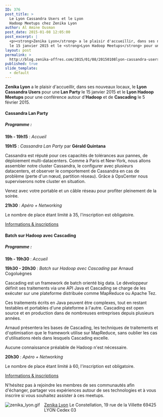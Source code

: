 ```yaml
---
ID: 376
post_title: >
  Le Lyon Cassandra Users et le Lyon
  Hadoop Meetups chez Zenika Lyon
author: Al Amine Ousman
post_date: 2015-01-08 12:05:00
post_excerpt: |
  <p><strong>Zenika Lyon</strong> a le plaisir d'accueillir, dans ses nouveaux locaux, le <strong>Lyon Cassandra Users</strong> pour une<strong> Lan Party</strong> <br />
  le 15 janvier 2015 et le <strong>Lyon Hadoop Meetups</strong> pour une conférence autour d'<strong>Hadoop</strong> et de <strong>Cascading</strong> le 5 février 2015.</p>
layout: post
permalink: >
  http://blog.zenika-offres.com/2015/01/08/20150108lyon-cassandra-users-et-lyon-hadoop-meetups-chez-zenika-lyon/
published: true
slide_template:
  - default
---
```

<strong>Zenika Lyon</strong> a le plaisir d'accueillir, dans ses nouveaux locaux, le <strong>Lyon Cassandra Users</strong> pour une<strong> Lan Party</strong>
le 15 janvier 2015 et le <strong>Lyon Hadoop Meetups</strong> pour une conférence autour d'<strong>Hadoop</strong> et de <strong>Cascading</strong> le 5 février 2015.

<!--more-->
<h4>Cassandra Lan Party</h4>
<h5>Programme :</h5>
<strong>19h - 19h15</strong> : <em>Accueil</em>

<strong>19h15</strong> : <em>Cassandra Lan Party</em> par <strong>Gérald Quintana</strong>

Cassandra est réputé pour ces capacités de tolérances aux pannes, de déploiement multi-datacenters. Comme à Paris et New-York, nous allons assembler notre cluster Cassandra, le configurer avec plusieurs datacenters, et observer le comportement de Cassandra en cas de problème (perte d'un nœud, partition réseau).
Grâce à OpsCenter nous superviserons notre cluster en situation.

Venez avec votre portable et un câble réseau pour profiter pleinement de la soirée.

<strong>21h30</strong> : <em>Apéro + Networking</em>

Le nombre de place étant limité à 35, l'inscription est obligatoire.

<a href="http://www.meetup.com/Lyon-Cassandra-Users/events/219258126/">Informations &amp; inscriptions</a>
<h4>Batch sur Hadoop avec Cascading</h4>
<h5>Programme :</h5>
<strong>19h - 19h30</strong> : <em>Accueil</em>

<strong>19h30 - 20h30</strong> : <em>Batch sur Hadoop avec Cascading</em> par Arnaud Cogoluègnes

Cascading est un framework de batch orienté big data. Le développeur définit ses traitements via une API Java et Cascading se charge de les exécuter sur une plateforme distribuée comme MapReduce ou Apache Tez.

Ces traitements écrits en Java peuvent être complexes, tout en restant testables et portables d'une plateforme à l'autre. Cascading est open source et en production dans de nombreuses entreprises depuis plusieurs années.

Arnaud présentera les bases de Cascading, les techniques de traitements et d'optimisation que le framework utilise sur MapReduce, sans oublier les cas d'utilisations réels dans lesquels Cascading excelle.

Aucune connaissance préalable de Hadoop n'est nécessaire.

<strong>20h30</strong> : <em>Apéro + Networking</em>

Le nombre de place étant limité à 60, l'inscription est obligatoire.

<a href="http://www.meetup.com/Lyon-Hadoop-Meetups/events/219273421/">Informations &amp; inscriptions</a>

N'hésitez pas à rejoindre les membres de ses communautés afin d'échanger, partager vos expériences autour de ses technologies et à vous inscrire si vous souhaitez assister à ces meetups.

<img style="float: left; margin: 0 1em 1em 0;" src="/wp-content/uploads/2015/07/zenika_lyon.gif" alt="zenika_lyon.gif" /><a href="https://www.google.com/maps/place/19+Rue+de+la+Villette,+69003+Lyon,+France/@45.762201,4.862139,15z/data=!4m2!3m1!1s0x47f4ea7d5abb5bd7:0xc7734870e1904309?hl=fr-FR">Zenika Lyon</a>
Le Constellation, 19 rue de la Villette
69425 LYON Cedex 03